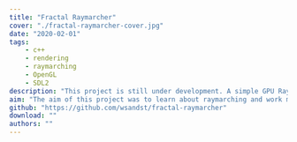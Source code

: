 ```yaml
---
title: "Fractal Raymarcher"
cover: "./fractal-raymarcher-cover.jpg"
date: "2020-02-01"
tags:
    - c++
    - rendering
    - raymarching
    - OpenGL
    - SDL2
description: "This project is still under development. A simple GPU Raymarcher designed for 3D fractals. Developed using OpenGL Compute Shaders and C++."
aim: "The aim of this project was to learn about raymarching and work more with OpenGL Compute Shaders."
github: "https://github.com/wsandst/fractal-raymarcher"
download: ""
authors: ""
---
```

